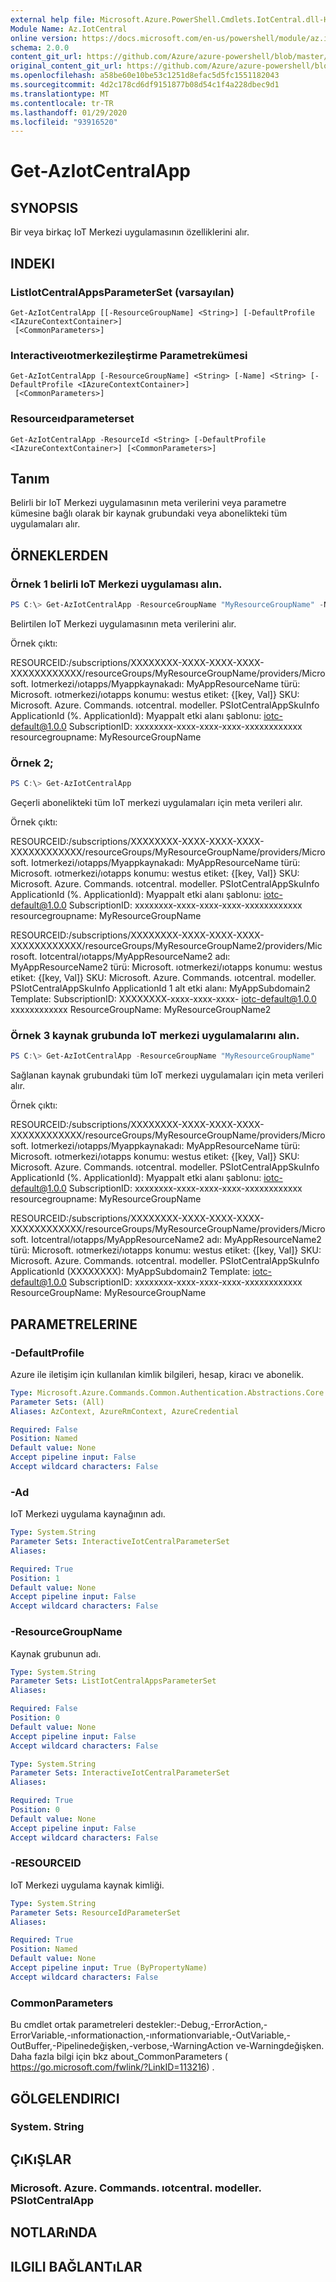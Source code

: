 ```yaml
---
external help file: Microsoft.Azure.PowerShell.Cmdlets.IotCentral.dll-Help.xml
Module Name: Az.IotCentral
online version: https://docs.microsoft.com/en-us/powershell/module/az.iotcentral/get-aziotcentralapp
schema: 2.0.0
content_git_url: https://github.com/Azure/azure-powershell/blob/master/src/IotCentral/IotCentral/help/Get-AzIotCentralApp.md
original_content_git_url: https://github.com/Azure/azure-powershell/blob/master/src/IotCentral/IotCentral/help/Get-AzIotCentralApp.md
ms.openlocfilehash: a58be60e10be53c1251d8efac5d5fc1551182043
ms.sourcegitcommit: 4d2c178cd6df9151877b08d54c1f4a228dbec9d1
ms.translationtype: MT
ms.contentlocale: tr-TR
ms.lasthandoff: 01/29/2020
ms.locfileid: "93916520"
---
```

# Get-AzIotCentralApp

## SYNOPSIS
Bir veya birkaç IoT Merkezi uygulamasının özelliklerini alır.

## INDEKI

### ListIotCentralAppsParameterSet (varsayılan)
```
Get-AzIotCentralApp [[-ResourceGroupName] <String>] [-DefaultProfile <IAzureContextContainer>]
 [<CommonParameters>]
```

### Interactiveıotmerkezileştirme Parametrekümesi
```
Get-AzIotCentralApp [-ResourceGroupName] <String> [-Name] <String> [-DefaultProfile <IAzureContextContainer>]
 [<CommonParameters>]
```

### Resourceıdparameterset
```
Get-AzIotCentralApp -ResourceId <String> [-DefaultProfile <IAzureContextContainer>] [<CommonParameters>]
```

## Tanım
Belirli bir IoT Merkezi uygulamasının meta verilerini veya parametre kümesine bağlı olarak bir kaynak grubundaki veya abonelikteki tüm uygulamaları alır. 

## ÖRNEKLERDEN

### Örnek 1 belirli IoT Merkezi uygulaması alın.
```powershell
PS C:\> Get-AzIotCentralApp -ResourceGroupName "MyResourceGroupName" -Name "MyAppResourceName"
```

Belirtilen IoT Merkezi uygulamasının meta verilerini alır.

Örnek çıktı:

RESOURCEID:/subscriptions/XXXXXXXX-XXXX-XXXX-XXXX-XXXXXXXXXXXX/resourceGroups/MyResourceGroupName/providers/Microsoft. Iotmerkezi/ıotapps/Myappkaynakadı: MyAppResourceName türü: Microsoft. ıotmerkezi/ıotapps konumu: westus etiket: {[key, Val]} SKU: Microsoft. Azure. Commands. ıotcentral. modeller. PSIotCentralAppSkuInfo ApplicationId (%. ApplicationId): Myappalt etki alanı şablonu: iotc-default@1.0.0 SubscriptionID: xxxxxxxx-xxxx-xxxx-xxxx-xxxxxxxxxxxx resourcegroupname: MyResourceGroupName

### Örnek 2;
```powershell
PS C:\> Get-AzIotCentralApp
```

Geçerli abonelikteki tüm IoT merkezi uygulamaları için meta verileri alır.

Örnek çıktı:

RESOURCEID:/subscriptions/XXXXXXXX-XXXX-XXXX-XXXX-XXXXXXXXXXXX/resourceGroups/MyResourceGroupName/providers/Microsoft. Iotmerkezi/ıotapps/Myappkaynakadı: MyAppResourceName türü: Microsoft. ıotmerkezi/ıotapps konumu: westus etiket: {[key, Val]} SKU: Microsoft. Azure. Commands. ıotcentral. modeller. PSIotCentralAppSkuInfo ApplicationId (%. ApplicationId): Myappalt etki alanı şablonu: iotc-default@1.0.0 SubscriptionID: xxxxxxxx-xxxx-xxxx-xxxx-xxxxxxxxxxxx resourcegroupname: MyResourceGroupName

RESOURCEID:/subscriptions/XXXXXXXX-XXXX-XXXX-XXXX-XXXXXXXXXXXX/resourceGroups/MyResourceGroupName2/providers/Microsoft. Iotcentral/ıotapps/MyAppResourceName2 adı: MyAppResourceName2 türü: Microsoft. ıotmerkezi/ıotapps konumu: westus etiket: {[key, Val]} SKU: Microsoft. Azure. Commands. ıotcentral. modeller. PSIotCentralAppSkuInfo ApplicationId 1 alt etki alanı: MyAppSubdomain2 Template: SubscriptionID: XXXXXXXX-xxxx-xxxx-xxxx- iotc-default@1.0.0 xxxxxxxxxxxx ResourceGroupName: MyResourceGroupName2

### Örnek 3 kaynak grubunda IoT merkezi uygulamalarını alın.
```powershell
PS C:\> Get-AzIotCentralApp -ResourceGroupName "MyResourceGroupName"
```

Sağlanan kaynak grubundaki tüm IoT merkezi uygulamaları için meta verileri alır.

Örnek çıktı:

RESOURCEID:/subscriptions/XXXXXXXX-XXXX-XXXX-XXXX-XXXXXXXXXXXX/resourceGroups/MyResourceGroupName/providers/Microsoft. Iotmerkezi/ıotapps/Myappkaynakadı: MyAppResourceName türü: Microsoft. ıotmerkezi/ıotapps konumu: westus etiket: {[key, Val]} SKU: Microsoft. Azure. Commands. ıotcentral. modeller. PSIotCentralAppSkuInfo ApplicationId (%. ApplicationId): Myappalt etki alanı şablonu: iotc-default@1.0.0 SubscriptionID: xxxxxxxx-xxxx-xxxx-xxxx-xxxxxxxxxxxx resourcegroupname: MyResourceGroupName

RESOURCEID:/subscriptions/XXXXXXXX-XXXX-XXXX-XXXX-XXXXXXXXXXXX/resourceGroups/MyResourceGroupName/providers/Microsoft. Iotcentral/ıotapps/MyAppResourceName2 adı: MyAppResourceName2 türü: Microsoft. ıotmerkezi/ıotapps konumu: westus etiket: {[key, Val]} SKU: Microsoft. Azure. Commands. ıotcentral. modeller. PSIotCentralAppSkuInfo ApplicationId (XXXXXXXX): MyAppSubdomain2 Template: iotc-default@1.0.0 SubscriptionID: xxxxxxxx-xxxx-xxxx-xxxx-xxxxxxxxxxxx ResourceGroupName: MyResourceGroupName

## PARAMETRELERINE

### -DefaultProfile
Azure ile iletişim için kullanılan kimlik bilgileri, hesap, kiracı ve abonelik.

```yaml
Type: Microsoft.Azure.Commands.Common.Authentication.Abstractions.Core.IAzureContextContainer
Parameter Sets: (All)
Aliases: AzContext, AzureRmContext, AzureCredential

Required: False
Position: Named
Default value: None
Accept pipeline input: False
Accept wildcard characters: False
```

### -Ad
IoT Merkezi uygulama kaynağının adı.

```yaml
Type: System.String
Parameter Sets: InteractiveIotCentralParameterSet
Aliases:

Required: True
Position: 1
Default value: None
Accept pipeline input: False
Accept wildcard characters: False
```

### -ResourceGroupName
Kaynak grubunun adı.

```yaml
Type: System.String
Parameter Sets: ListIotCentralAppsParameterSet
Aliases:

Required: False
Position: 0
Default value: None
Accept pipeline input: False
Accept wildcard characters: False
```

```yaml
Type: System.String
Parameter Sets: InteractiveIotCentralParameterSet
Aliases:

Required: True
Position: 0
Default value: None
Accept pipeline input: False
Accept wildcard characters: False
```

### -RESOURCEID
IoT Merkezi uygulama kaynak kimliği.

```yaml
Type: System.String
Parameter Sets: ResourceIdParameterSet
Aliases:

Required: True
Position: Named
Default value: None
Accept pipeline input: True (ByPropertyName)
Accept wildcard characters: False
```

### CommonParameters
Bu cmdlet ortak parametreleri destekler:-Debug,-ErrorAction,-ErrorVariable,-ınformationaction,-ınformationvariable,-OutVariable,-OutBuffer,-Pipelinedeğişken,-verbose,-WarningAction ve-Warningdeğişken. Daha fazla bilgi için bkz about_CommonParameters ( https://go.microsoft.com/fwlink/?LinkID=113216) .

## GÖLGELENDIRICI

### System. String

## ÇıKıŞLAR

### Microsoft. Azure. Commands. ıotcentral. modeller. PSIotCentralApp

## NOTLARıNDA

## ILGILI BAĞLANTıLAR

